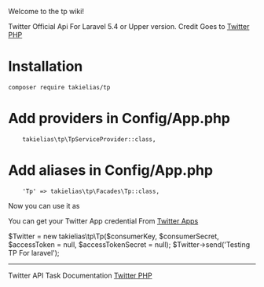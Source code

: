 Welcome to the tp wiki!

Twitter Official Api For Laravel 5.4 or Upper version. Credit Goes to [Twitter PHP](https://github.com/dg/twitter-php)
# Installation

`composer require takielias/tp`

# Add providers in Config/App.php

`    takielias\tp\TpServiceProvider::class,`

# Add aliases in Config/App.php

`    'Tp' => takielias\tp\Facades\Tp::class,`

Now you can use it as

You can get your Twitter App credential From [Twitter Apps](https://apps.twitter.com/)

$Twitter = new takielias\tp\Tp($consumerKey, $consumerSecret, $accessToken = null, $accessTokenSecret = null);
$Twitter->send('Testing TP For laravel');

***

Twitter API Task Documentation [Twitter PHP](https://github.com/dg/twitter-php)
